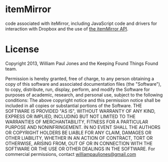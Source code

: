 itemMirror
==========

code associated with iteMirror, including JavaScript code and drivers for interaction with Dropbox and the use of [the itemMirror API](http://keepingfoundthingsfound.github.io/itemMirror/classes/ItemMirror.html).

License
==========
Copyright 2013, William Paul Jones and the Keeping Found Things Found team.

Permission is hereby granted, free of charge, to any person obtaining a copy of
this software and associated documentation files (the "Software"), to copy,
distribute, run, display, perform, and modify the Software for purposes of
academic, research, and personal use, subject to the following conditions: The
above copyright notice and this permission notice shall be included in all copies
or substantial portions of the Software. THE SOFTWARE IS PROVIDED "AS IS",
WITHOUT WARRANTY OF ANY KIND, EXPRESS OR IMPLIED, INCLUDING BUT NOT LIMITED TO THE
WARRANTIES OF MERCHANTABILITY, FITNESS FOR A PARTICULAR PURPOSE AND NONINFRINGEMENT.
IN NO EVENT SHALL THE AUTHORS OR COPYRIGHT HOLDERS BE LIABLE FOR ANY CLAIM, DAMAGES
OR OTHER LIABILITY, WHETHER IN AN ACTION OF CONTRACT, TORT OR OTHERWISE, ARISING
FROM, OUT OF OR IN CONNECTION WITH THE SOFTWARE OR THE USE OR OTHER DEALINGS IN THE
SOFTWARE. For commercial permissions, contact williampauljones@gmail.com

